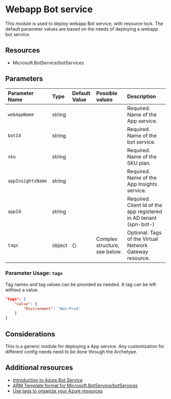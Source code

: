 # Webapp Bot service

This module is used to deploy webapp Bot service, with resource lock.
The default parameter values are based on the needs of deploying a webapp bot service.

## Resources

- Microsoft.BotService/botServices

## Parameters

| Parameter Name | Type | Default Value | Possible values | Description |
| :-             | :-   | :-            | :-              | :-          |
| `webAppName` | string | | | Required. Name of the App service.
| `botId` | string | | | Required. Name of the bot service.
| `sku` | string | | | Required. Name of the SKU plan.
| `appInsightsName` | string | | | Required. Name of the App Insights service.
| `appId` | string | | | Required. Client Id of the app registered in AD tenant (spn-bot-<env>)
| `tags` | object | {} | Complex structure, see below. | Optional. Tags of the Virtual Network Gateway resource.

### Parameter Usage: `tags`

Tag names and tag values can be provided as needed. A tag can be left without a value.

``` json
"tags": {
    "value": {
        "Environment": "Non-Prod"
    }
}
```

## Considerations

This is a generic module for deploying a App service. Any customization for different config needs need to be done through the Archetype.

## Additional resources

- [Introduction to Azure Bot Service](https://azure.microsoft.com/en-in/services/bot-service/)
- [ARM Template format for Microsoft.BotService/botServices](https://docs.microsoft.com/en-us/azure/bot-service/bot-builder-deploy-az-cli?view=azure-bot-service-4.0&tabs=csharp)
- [Use tags to organize your Azure resources](https://docs.microsoft.com/en-us/azure/azure-resource-manager/resource-group-using-tags)
